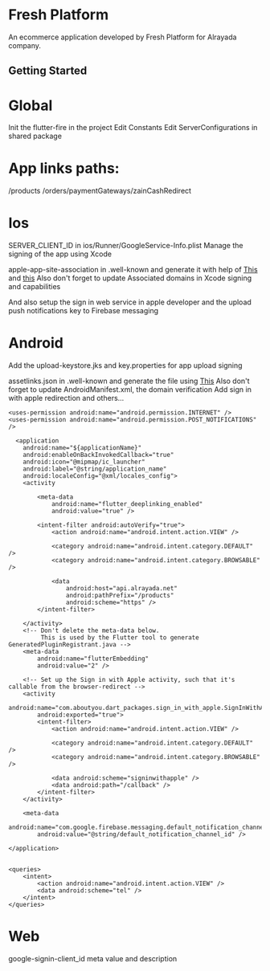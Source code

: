 # Fresh Platform

An ecommerce application developed by Fresh Platform for Alrayada company.

## Getting Started

# Global
Init the flutter-fire in the project
Edit Constants
Edit ServerConfigurations in shared package

# App links paths:
/products
/orders/paymentGateways/zainCashRedirect

# Ios
SERVER_CLIENT_ID in ios/Runner/GoogleService-Info.plist
Manage the signing of the app using Xcode

apple-app-site-association in .well-known and generate it with help of [This](https://youtu.be/IEXn7QIwPFo) and [this](https://developer.apple.com/documentation/xcode/supporting-associated-domains)
Also don't forget to update Associated domains in Xcode signing and capabilities

And also setup the sign in web service in apple developer
and the upload push notifications key to Firebase messaging

# Android
Add the upload-keystore.jks and key.properties for app upload signing

assetlinks.json in .well-known and generate the file using [This](https://developers.google.com/digital-asset-links/tools/generator)
Also don't forget to update AndroidManifest.xml, the domain verification
Add sign in with apple redirection and others...


    <uses-permission android:name="android.permission.INTERNET" />
    <uses-permission android:name="android.permission.POST_NOTIFICATIONS" />

      <application
        android:name="${applicationName}"
        android:enableOnBackInvokedCallback="true"
        android:icon="@mipmap/ic_launcher"
        android:label="@string/application_name"
        android:localeConfig="@xml/locales_config">
        <activity

            <meta-data
                android:name="flutter_deeplinking_enabled"
                android:value="true" />

            <intent-filter android:autoVerify="true">
                <action android:name="android.intent.action.VIEW" />

                <category android:name="android.intent.category.DEFAULT" />
                <category android:name="android.intent.category.BROWSABLE" />

                <data
                    android:host="api.alrayada.net"
                    android:pathPrefix="/products"
                    android:scheme="https" />
            </intent-filter>

        </activity>
        <!-- Don't delete the meta-data below.
             This is used by the Flutter tool to generate GeneratedPluginRegistrant.java -->
        <meta-data
            android:name="flutterEmbedding"
            android:value="2" />

        <!-- Set up the Sign in with Apple activity, such that it's callable from the browser-redirect -->
        <activity
            android:name="com.aboutyou.dart_packages.sign_in_with_apple.SignInWithAppleCallback"
            android:exported="true">
            <intent-filter>
                <action android:name="android.intent.action.VIEW" />

                <category android:name="android.intent.category.DEFAULT" />
                <category android:name="android.intent.category.BROWSABLE" />

                <data android:scheme="signinwithapple" />
                <data android:path="/callback" />
            </intent-filter>
        </activity>

        <meta-data
            android:name="com.google.firebase.messaging.default_notification_channel_id"
            android:value="@string/default_notification_channel_id" />

    </application>


    <queries>
        <intent>
            <action android:name="android.intent.action.VIEW" />
            <data android:scheme="tel" />
        </intent>
    </queries>

# Web
google-signin-client_id meta value and description
